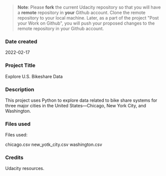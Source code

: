 >**Note**: Please **fork** the current Udacity repository so that you will have a **remote** repository in **your** Github account. Clone the remote repository to your local machine. Later, as a part of the project "Post your Work on Github", you will push your proposed changes to the remote repository in your Github account.

### Date created
2022-02-17

### Project Title
Explore U.S. Bikeshare Data

### Description
This project uses Python to explore data related to bike share systems for three major cities in the United States—Chicago, New York City, and Washington.

### Files used
Files used:

chicago.csv
new_yotk_city.csv
washington.csv

### Credits
Udacity resources.
